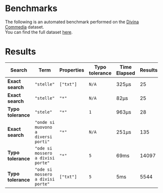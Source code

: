 
# Benchmarks

The following is an automated benchmark performed on the [Divina Commedia](https://en.wikipedia.org/wiki/Divina_Commedia) dataset. <br />
You can find the full dataset [here](https://github.com/nearform/lyra/blob/main/packages/benchmarks/dataset/divinaCommedia.json).

# Results


| Search             | Term                                  | Properties | Typo tolerance | Time Elapsed  | Results     |
|--------------------|---------------------------------------|------------|----------------|---------------|-------------|
| **Exact search**   | `"stelle"`                          | `["txt"]`| `N/A`        | 325μs | 25 |
| **Exact search**   | `"stelle"`                          | `"*"`    | `N/A`        | 82μs | 25 |
| **Typo tolerance** | `"stele"`                           | `"*"`    | `1`          | 963μs | 28 | 
| **Exact search**   | `"onde si muovono a diversi porti"` | `"*"`    | `N/A`        | 251μs | 135 | 
| **Typo tolerance** | `"ode si mossero a divisi porte"`   | `"*"`    | `5`          | 69ms | 14097 | 
| **Typo tolerance** | `"ode si mossero a divisi porte"`   | `["txt"]`| `5`          | 5ms | 5544 |


